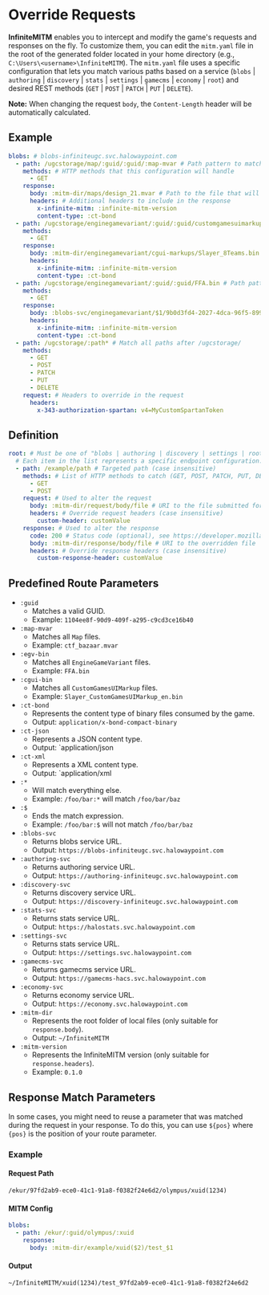 # Override Requests

**InfiniteMITM** enables you to intercept and modify the game's requests and responses on the fly. To customize them, you can edit the `mitm.yaml` file in the root of the generated folder located in your home directory (e.g., `C:\Users\<username>\InfiniteMITM`). The `mitm.yaml` file uses a specific configuration that lets you match various paths based on a service (`blobs` | `authoring` | `discovery` | `stats` | `settings` | `gamecms` | `economy` | `root`) and desired REST methods (`GET` | `POST` | `PATCH` | `PUT` | `DELETE`).

**Note:** When changing the request `body`, the `Content-Length` header will be automatically calculated.

## Example

```yaml
blobs: # blobs-infiniteugc.svc.halowaypoint.com
  - path: /ugcstorage/map/:guid/:guid/:map-mvar # Path pattern to match, will catch all .mvar files
    methods: # HTTP methods that this configuration will handle
      - GET
    response:
      body: :mitm-dir/maps/design_21.mvar # Path to the file that will be used as the response body
      headers: # Additional headers to include in the response
        x-infinite-mitm: :infinite-mitm-version
        content-type: :ct-bond
  - path: /ugcstorage/enginegamevariant/:guid/:guid/customgamesuimarkup/Slayer_CustomGamesUIMarkup_en.bin # Path pattern for specific "CustomGamesUIMarkup", for any assetID and assetVersionID
    methods:
      - GET
    response:
      body: :mitm-dir/enginegamevariant/cgui-markups/Slayer_8Teams.bin
      headers:
        x-infinite-mitm: :infinite-mitm-version
        content-type: :ct-bond
  - path: /ugcstorage/enginegamevariant/:guid/:guid/FFA.bin # Path pattern for specific "EngineGameVariant", for any assetID and assetVersionID
    methods:
      - GET
    response:
      body: :blobs-svc/enginegamevariant/$1/9b0d3fd4-2027-4dca-96f5-899b449408e2/FFA.bin # Path to the external file that will be used as the response body, with a specific assetVersionID
      headers:
        x-infinite-mitm: :infinite-mitm-version
        content-type: :ct-bond
  - path: /ugcstorage/:path* # Match all paths after /ugcstorage/
    methods:
      - GET
      - POST
      - PATCH
      - PUT
      - DELETE
    request: # Headers to override in the request
      headers:
        x-343-authorization-spartan: v4=MyCustomSpartanToken
```

## Definition

```yaml
root: # Must be one of "blobs | authoring | discovery | settings | root" (root = all)
  # Each item in the list represents a specific endpoint configuration.
  - path: /example/path # Targeted path (case insensitive)
    methods: # List of HTTP methods to catch (GET, POST, PATCH, PUT, DELETE)
      - GET
      - POST
    request: # Used to alter the request
      body: :mitm-dir/request/body/file # URI to the file submitted for PUT, POST, and PATCH requests instead of the initial payload
      headers: # Override request headers (case insensitive)
        custom-header: customValue
    response: # Used to alter the response
      code: 200 # Status code (optional), see https://developer.mozilla.org/en-US/docs/Web/HTTP/Status
      body: :mitm-dir/response/body/file # URI to the overridden file
      headers: # Override response headers (case insensitive)
        custom-response-header: customValue
```

## Predefined Route Parameters

-   `:guid`
    -   Matches a valid GUID.
    -   Example: `1104ee8f-90d9-409f-a295-c9cd3ce16b40`
-   `:map-mvar`
    -   Matches all `Map` files.
    -   Example: `ctf_bazaar.mvar`
-   `:egv-bin`
    -   Matches all `EngineGameVariant` files.
    -   Example: `FFA.bin`
-   `:cgui-bin`
    -   Matches all `CustomGamesUIMarkup` files.
    -   Example: `Slayer_CustomGamesUIMarkup_en.bin`
-   `:ct-bond`
    -   Represents the content type of binary files consumed by the game.
    -   Output: `application/x-bond-compact-binary`
-   `:ct-json`
    -   Represents a JSON content type.
    -   Output: `application/json
-   `:ct-xml`
    -   Represents a XML content type.
    -   Output: `application/xml
-   `:*`
    -   Will match everything else.
    -   Example: `/foo/bar:*` will match `/foo/bar/baz`
-   `:$`
    -   Ends the match expression.
    -   Example: `/foo/bar:$` will not match `/foo/bar/baz`
-   `:blobs-svc`
    -   Returns blobs service URL.
    -   Output: `https://blobs-infiniteugc.svc.halowaypoint.com`
-   `:authoring-svc`
    -   Returns authoring service URL.
    -   Output: `https://authoring-infiniteugc.svc.halowaypoint.com`
-   `:discovery-svc`
    -   Returns discovery service URL.
    -   Output: `https://discovery-infiniteugc.svc.halowaypoint.com`
-   `:stats-svc`
    -   Returns stats service URL.
    -   Output: `https://halostats.svc.halowaypoint.com`
-   `:settings-svc`
    -   Returns stats service URL.
    -   Output: `https://settings.svc.halowaypoint.com`
-   `:gamecms-svc`
    -   Returns gamecms service URL.
    -   Output: `https://gamecms-hacs.svc.halowaypoint.com`
-   `:economy-svc`
    -   Returns economy service URL.
    -   Output: `https://economy.svc.halowaypoint.com`
-   `:mitm-dir`
    -   Represents the root folder of local files (only suitable for `response.body`).
    -   Output: `~/InfiniteMITM`
-   `:mitm-version`
    -   Represents the InfiniteMITM version (only suitable for `response.headers`).
    -   Example: `0.1.0`

## Response Match Parameters

In some cases, you might need to reuse a parameter that was matched during the request in your response. To do this, you can use `${pos}` where `{pos}` is the position of your route parameter.

### Example

#### Request Path

```
/ekur/97fd2ab9-ece0-41c1-91a8-f0382f24e6d2/olympus/xuid(1234)
```

#### MITM Config

```yaml
blobs:
  - path: /ekur/:guid/olympus/:xuid
    response:
      body: :mitm-dir/example/xuid($2)/test_$1
```

#### Output

```
~/InfiniteMITM/xuid(1234)/test_97fd2ab9-ece0-41c1-91a8-f0382f24e6d2
```
